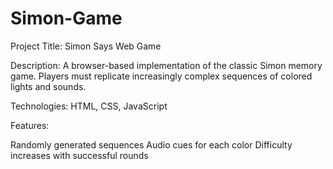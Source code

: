 # Simon-Game
Project Title: Simon Says Web Game

Description:  A browser-based implementation of the classic Simon memory game. Players must replicate increasingly complex sequences of colored lights and sounds.

Technologies: HTML, CSS, JavaScript

Features:

Randomly generated sequences
Audio cues for each color
Difficulty increases with successful rounds
